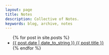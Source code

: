 ```yaml
---
layout: page
title: Notes
description: Collective of Notes.
keywords: blog, archive, notes
---
```


<!-- <div class="post notes">
	{% for post in site.posts %}
		<div class="post-list">
			<div class="post-list-date"><small>{{ post.date | date: "%b %d, %Y" }}</small></div>
				<div class="text-truncate"><a href="{{ post.url }}">{{ post.title }}</a></div>
			<div class="post-list-desc">{{ post.description }}</div>
		</div>
	{% endfor %}
</div> -->
<div class="posts">
	<ul class="posts-list">
		{% for post in site.posts %}
            <li class="post-link">
                <a class="post-title" href="{{ post.url }}">
                	<span class="post-date">{{ post.date | date_to_string }}</span>
                  	{{ post.title }}
                </a>
            </li>
        {% endfor %}
    </ul>
</div>